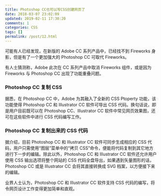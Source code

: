```yaml
---
title: Photoshop CC也可以写CSS创建网页了
date: 2018-03-07 23:02:09
updated: 2019-02-11 17:30:20
comments: 1
categories: CSS
tags: []
permalink: /post/12.html
---
```


可能有人已经发现，在新版的 Adobe CC 系列产品中，已经找不到 Fireworks 身影，但是有了一个更加强大的 Photoshop CC 可取代 Fireworks。

<!--more-->

有人士猜测称，Adobe 此次在 CC 系列产品中取消 Fireworks 组件，或是因为 Fireworks 与 Photoshop CC 出现了功能重叠问题。

### Photoshop CC 复制 CSS

据悉，在 Photoshop CC 中，Adobe 为其融入了全新的 CSS Ptoperty 功能，该功能使得 Photoshop CC 和 Illustrator CC 软件可导出 CSS 代码。换句话说，即是用户目前既可以在 Photoshop CC、Illustrator CC 软件中常见网页效果图，还可在这些软件中进行 CSS 代码编写工作。

### Photoshop CC 复制出来的 CSS 代码

据介绍，目前 Photoshop CC 和 Illustrator CC 软件可同步生成相应的 CSS 代码，用户只需使用“图层”菜单中的“拷贝 CSS”命令，便能将代码复制到其它地方进行下一步的编辑。除此以外，Photoshop CC 和 Illustrator CC 软件还允许用户使用 CSS 输出选项将整个网站的 CSS 代码全盘导出，如果遇到矢量图形的话，Photoshop CC 或是 Illustrator CC 会将其直接转换成 SVG 档案，以方便接下来的编辑。

业界人士认为，Photoshop CC 和 Illustrator CC 软件支持 CSS 代码的编写，将令网页设计工作变得更加简单和直观。
